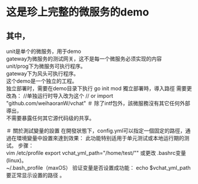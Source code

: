 # 这是珍上完整的微服务的demo  
## 其中，  
   unit是单个的微服务，用于demo    
   gateway为微服务的测试网关，这不是每一个微服务必须实现的内容   
   unit/prog下为微服务可执行程序。  
   gateway下为风头可执行程序。  
   这个demo是一个独立的工程。  
   独立部署时，需要在demo目录下执行 go init mod
   獨立部署時，導入路徑 需要更改為：
 	//单独运行时导入改为这个
 	// or import "github.com/weihaoranW/vchat"
＃ 除了intf包外，該微服務沒有其它任何外部導出，    
   不需要暴露任何其它源代码级的共享。

＃ 關於測試變量的設置
在開發狀態下，config.yml可以指定一個固定的路徑，通過在環境變量中設置來達到效果：
此功能特别适用于单元测试或本地运行期的测试。
步骤：     
vim /etc/profile
export vchat_yml_path="/home/test/""
或更改 .bashrc变量(linux)。  
 ~/.bash_profile（maxOS）
验证变量是否设置成功能：
echo $vchat_yml_path
要正常显示设置的路径 。

